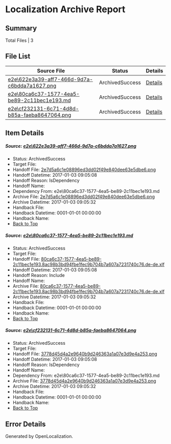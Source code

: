 # <a name='report-top'></a> Localization Archive Report

## Summary
 Total Files | 3

## File List
 Source File | Status | Details 
 ----------- | ------ | ------- 
 [e2e\622e3a39-aff7-466d-9d7a-c6bdda7a1627.png](https://github.com/OpenLocalizationTestOrg/ol-test1/blob/02361623b0d0f4d9cf55ec7e2bef7f2d1bf6d122/e2e/622e3a39-aff7-466d-9d7a-c6bdda7a1627.png) | ArchivedSuccess | [Details](#2e7d5a6c1e08896ed3dd02f49e840dee63e5dbe61)
 [e2e\80ca6c37-1577-4ea5-be89-2c11bec1e193.md](https://github.com/OpenLocalizationTestOrg/ol-test1/blob/02361623b0d0f4d9cf55ec7e2bef7f2d1bf6d122/e2e/80ca6c37-1577-4ea5-be89-2c11bec1e193.md) | ArchivedSuccess | [Details](#4a4eacae2287911108fb77a2317f3b909e066d6b2)
 [e2e\cf232131-6c71-4d8d-b85a-faeba8647064.png](https://github.com/OpenLocalizationTestOrg/ol-test1/blob/02361623b0d0f4d9cf55ec7e2bef7f2d1bf6d122/e2e/cf232131-6c71-4d8d-b85a-faeba8647064.png) | ArchivedSuccess | [Details](#3778d45d4a2e9640b9d246363a1a07e3d9e4a2533)

## Item Details
##### <a name='2e7d5a6c1e08896ed3dd02f49e840dee63e5dbe61'></a> Source: [e2e\622e3a39-aff7-466d-9d7a-c6bdda7a1627.png](https://github.com/OpenLocalizationTestOrg/ol-test1/blob/02361623b0d0f4d9cf55ec7e2bef7f2d1bf6d122/e2e/622e3a39-aff7-466d-9d7a-c6bdda7a1627.png)
* Status: ArchivedSuccess
* Target File: 
* Handoff File: [2e7d5a6c1e08896ed3dd02f49e840dee63e5dbe6.png](https://github.com/OpenLocalizationTestOrg/ol-test1-handoff/blob/423ec2fb8282f48d12480eb387c7401ae6170ac7/ol-handoff/OpenLocalizationTestOrg/ol-test1-dede/ci/ht/2e7d5a6c1e08896ed3dd02f49e840dee63e5dbe6.png)
* Handoff Datetime: 2017-01-03 09:05:08
* Handoff Reason: IsDependency
* Handoff Name: 
* Dependency From: e2e\80ca6c37-1577-4ea5-be89-2c11bec1e193.md
* Archive File: [2e7d5a6c1e08896ed3dd02f49e840dee63e5dbe6.png](https://github.com/OpenLocalizationTestOrg/ol-test1-handoff/blob/6a174714ed24be28baeaf5786316f92c1b91173a/ol-archive/OpenLocalizationTestOrg/ol-test1-dede/ci/ht/2e7d5a6c1e08896ed3dd02f49e840dee63e5dbe6.png)
* Archive Datetime: 2017-01-03 09:05:32
* Handback File: 
* Handback Datetime: 0001-01-01 00:00:00
* Handback Name: 
* [Back to Top](#report-top)

##### <a name='4a4eacae2287911108fb77a2317f3b909e066d6b2'></a> Source: [e2e\80ca6c37-1577-4ea5-be89-2c11bec1e193.md](https://github.com/OpenLocalizationTestOrg/ol-test1/blob/02361623b0d0f4d9cf55ec7e2bef7f2d1bf6d122/e2e/80ca6c37-1577-4ea5-be89-2c11bec1e193.md)
* Status: ArchivedSuccess
* Target File: 
* Handoff File: [80ca6c37-1577-4ea5-be89-2c11bec1e193.8ac98b3bd94fbe1fec9b704b7a607a7231740c76.de-de.xlf](https://github.com/OpenLocalizationTestOrg/ol-test1-handoff/blob/423ec2fb8282f48d12480eb387c7401ae6170ac7/ol-handoff/OpenLocalizationTestOrg/ol-test1-dede/ci/ht/80ca6c37-1577-4ea5-be89-2c11bec1e193.8ac98b3bd94fbe1fec9b704b7a607a7231740c76.de-de.xlf)
* Handoff Datetime: 2017-01-03 09:05:08
* Handoff Reason: Include
* Handoff Name: 
* Archive File: [80ca6c37-1577-4ea5-be89-2c11bec1e193.8ac98b3bd94fbe1fec9b704b7a607a7231740c76.de-de.xlf](https://github.com/OpenLocalizationTestOrg/ol-test1-handoff/blob/6a174714ed24be28baeaf5786316f92c1b91173a/ol-archive/OpenLocalizationTestOrg/ol-test1-dede/ci/ht/80ca6c37-1577-4ea5-be89-2c11bec1e193.8ac98b3bd94fbe1fec9b704b7a607a7231740c76.de-de.xlf)
* Archive Datetime: 2017-01-03 09:05:32
* Handback File: 
* Handback Datetime: 0001-01-01 00:00:00
* Handback Name: 
* [Back to Top](#report-top)

##### <a name='3778d45d4a2e9640b9d246363a1a07e3d9e4a2533'></a> Source: [e2e\cf232131-6c71-4d8d-b85a-faeba8647064.png](https://github.com/OpenLocalizationTestOrg/ol-test1/blob/02361623b0d0f4d9cf55ec7e2bef7f2d1bf6d122/e2e/cf232131-6c71-4d8d-b85a-faeba8647064.png)
* Status: ArchivedSuccess
* Target File: 
* Handoff File: [3778d45d4a2e9640b9d246363a1a07e3d9e4a253.png](https://github.com/OpenLocalizationTestOrg/ol-test1-handoff/blob/423ec2fb8282f48d12480eb387c7401ae6170ac7/ol-handoff/OpenLocalizationTestOrg/ol-test1-dede/ci/ht/3778d45d4a2e9640b9d246363a1a07e3d9e4a253.png)
* Handoff Datetime: 2017-01-03 09:05:08
* Handoff Reason: IsDependency
* Handoff Name: 
* Dependency From: e2e\80ca6c37-1577-4ea5-be89-2c11bec1e193.md
* Archive File: [3778d45d4a2e9640b9d246363a1a07e3d9e4a253.png](https://github.com/OpenLocalizationTestOrg/ol-test1-handoff/blob/6a174714ed24be28baeaf5786316f92c1b91173a/ol-archive/OpenLocalizationTestOrg/ol-test1-dede/ci/ht/3778d45d4a2e9640b9d246363a1a07e3d9e4a253.png)
* Archive Datetime: 2017-01-03 09:05:32
* Handback File: 
* Handback Datetime: 0001-01-01 00:00:00
* Handback Name: 
* [Back to Top](#report-top)


## Error Details

Generated by OpenLocalization.

